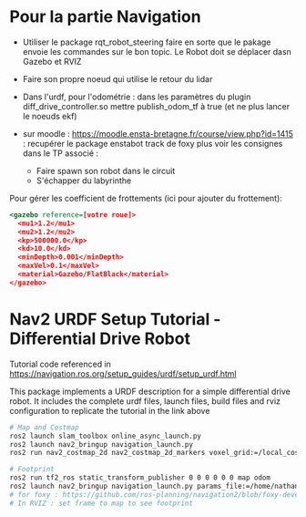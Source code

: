 # Pour la partie Navigation
- Utiliser le package rqt_robot_steering faire en sorte que le pakage envoie les commandes sur le bon topic. Le Robot doit se déplacer dasn Gazebo et RVIZ
- Faire son propre noeud qui utilise le retour du lidar

- Dans l'urdf, pour l'odométrie : dans les paramètres du plugin diff_drive_controller.so mettre publish_odom_tf à true
(et ne plus lancer le noeuds ekf)

- sur moodle : https://moodle.ensta-bretagne.fr/course/view.php?id=1415 : recupérer le package enstabot track de foxy plus voir les consignes dans le TP associé :
  - Faire spawn son robot dans le circuit
  - S'échapper du labyrinthe   

Pour gérer les coefficient de frottements (ici pour ajouter du frottement):
```xml
<gazebo reference=[votre roue]>
  <mu1>1.2</mu1>
  <mu2>1.2</mu2>
  <kp>500000.0</kp>
  <kd>10.0</kd>
  <minDepth>0.001</minDepth>
  <maxVel>0.1</maxVel>
  <material>Gazebo/FlatBlack</material>
</gazebo>
```
# Nav2 URDF Setup Tutorial - Differential Drive Robot

Tutorial code referenced in https://navigation.ros.org/setup_guides/urdf/setup_urdf.html

This package implements a URDF description for a simple differential drive robot. It includes the complete urdf files, launch files, build files and rviz configuration to replicate the tutorial in the link above

```bash
# Map and Costmap
ros2 launch slam_toolbox online_async_launch.py
ros2 launch nav2_bringup navigation_launch.py
ros2 run nav2_costmap_2d nav2_costmap_2d_markers voxel_grid:=/local_costmap/voxel_grid visualization_marker:=/my_marker

```

```bash
# Footprint
ros2 run tf2_ros static_transform_publisher 0 0 0 0 0 0 map odom
ros2 launch nav2_bringup navigation_launch.py params_file:=/home/nathan/ros2_ws/src/navigation2_tutorials/sam_bot_description/config/nav2_params.yaml
# for foxy : https://github.com/ros-planning/navigation2/blob/foxy-devel/nav2_bringup/bringup/params/nav2_params.yaml#L61-L82
# In RVIZ : set frame to map to see footprint
```
